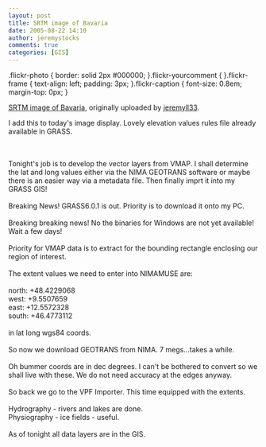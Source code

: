 ```yaml
---
layout: post
title: SRTM image of Bavaria
date: 2005-08-22 14:10
author: jeremystocks
comments: true
categories: [GIS]
---
```

.flickr-photo { border: solid 2px #000000; }.flickr-yourcomment { }.flickr-frame { text-align: left; padding: 3px; }.flickr-caption { font-size: 0.8em; margin-top: 0px; }<div class="flickr-frame"> <a href="http://www.flickr.com/photos/67784441@N00/36197235/" title="photo sharing"><img src="http://photos27.flickr.com/36197235_a911b95f21.jpg" class="flickr-photo" alt="" /></a><br /> <span class="flickr-caption"><a href="http://www.flickr.com/photos/67784441@N00/36197235/">SRTM image of Bavaria</a>, originally uploaded by <a href="http://www.flickr.com/people/67784441@N00/">jeremyll33</a>.</span></div>    <p class="flickr-yourcomment"> I add this to today's image display. Lovely elevation values rules file already available in GRASS.</p><br /><br />Tonight's job is to develop the vector layers from VMAP. I shall determine the lat and long values either via the NIMA GEOTRANS software or maybe there is an easier way via a metadata file. Then finally imprt it into my GRASS GIS!<br /><br />Breaking News! GRASS6.0.1 is out. Priority is to download it onto my PC.<br /><br />Breaking breaking news! No the binaries for Windows are not yet available! Wait a few days!<br /><br />Priority for VMAP data is to extract for the bounding rectangle enclosing our region of interest.<br /><br />The extent values we need to enter into NIMAMUSE are:<br /><br />north: +48.4229068<br />west:   +9.5507659<br />east:  +12.5572328<br />south: +46.4773112<br /><br />in lat long wgs84 coords.<br /><br />So now we download GEOTRANS from NIMA. 7 megs...takes a while.<br /><br />Oh bummer coords are in dec degrees. I can't be bothered to convert so we shall live with these. We do not need accuracy at the edges anyway.<br /><br />So back we go to the VPF Importer. This time equipped with the extents.<br /><br />Hydrography - rivers and lakes are done.<br />Physiography - ice fields - useful.<br /><br />As of tonight all data layers are in the GIS.
